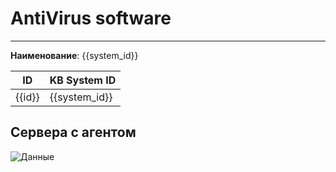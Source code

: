 # AntiVirus software
***  
**Наименование**: {{system_id}}

| ID     | KB System ID  |
|--------|---------------|
| {{id}} | {{system_id}} |


## Сервера с агентом
![Данные](@entity/{{entity}}/servers?id={{id}})

